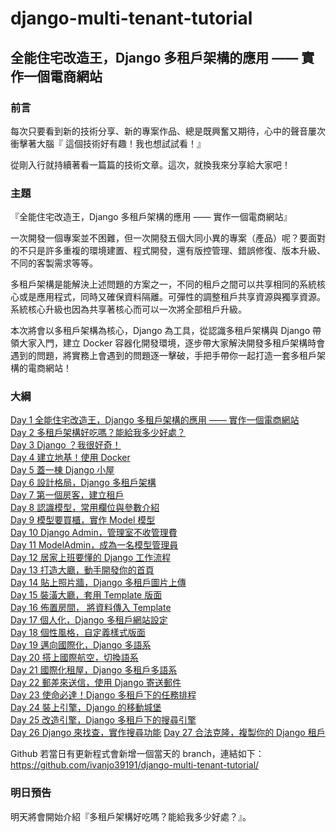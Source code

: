 # django-multi-tenant-tutorial
## 全能住宅改造王，Django 多租戶架構的應用 —— 實作一個電商網站
### 前言

每次只要看到新的技術分享、新的專案作品、總是既興奮又期待，心中的聲音屢次衝擊著大腦『 這個技術好有趣！我也想試試看！』

從剛入行就持續著看一篇篇的技術文章。這次，就換我來分享給大家吧！

### 主題

『全能住宅改造王，Django 多租戶架構的應用 —— 實作一個電商網站』

一次開發一個專案並不困難，但一次開發五個大同小異的專案（產品）呢？要面對的不只是許多重複的環境建置、程式開發，還有版控管理、錯誤修復、版本升級、不同的客製需求等等。

多租戶架構是能解決上述問題的方案之一，不同的租戶之間可以共享相同的系統核心或是應用程式，同時又確保資料隔離。可彈性的調整租戶共享資源與獨享資源。系統核心升級也因為共享著核心而可以一次將全部租戶升級。

本次將會以多租戶架構為核心，Django 為工具，從認識多租戶架構與 Django 帶領大家入門，建立 Docker 容器化開發環境，逐步帶大家解決開發多租戶架構時會遇到的問題，將實務上會遇到的問題逐一擊破，手把手帶你一起打造一套多租戶架構的電商網站！

### 大綱

[Day 1  全能住宅改造王，Django 多租戶架構的應用 —— 實作一個電商網站](https://ithelp.ithome.com.tw/articles/10289335)  
[Day 2  多租戶架構好吃嗎？能給我多少好處？](https://ithelp.ithome.com.tw/articles/10289848)  
[Day 3  Django ？我很好奇！](https://ithelp.ithome.com.tw/articles/10290584)  
[Day 4  建立地基！使用 Docker](https://ithelp.ithome.com.tw/articles/10291255)  
[Day 5  蓋一棟 Django 小屋](https://ithelp.ithome.com.tw/articles/10292250)  
[Day 6  設計格局，Django 多租戶架構](https://ithelp.ithome.com.tw/articles/10292926)  
[Day 7  第一個房客，建立租戶](https://ithelp.ithome.com.tw/articles/10293755)  
[Day 8  認識模型，常用欄位與參數介紹](https://ithelp.ithome.com.tw/articles/10294473)  
[Day 9  模型要買櫃，實作 Model 模型](https://ithelp.ithome.com.tw/articles/10295259)  
[Day 10 Django Admin，管理室不收管理費](https://ithelp.ithome.com.tw/articles/10295952)  
[Day 11 ModelAdmin，成為一名模型管理員](https://ithelp.ithome.com.tw/articles/10296933)  
[Day 12 居家上班要懂的 Django 工作流程](https://ithelp.ithome.com.tw/articles/10297626)  
[Day 13 打造大廳，動手開發你的首頁](https://ithelp.ithome.com.tw/articles/10298086)  
[Day 14 貼上照片牆，Django 多租戶圖片上傳](https://ithelp.ithome.com.tw/articles/10299243)   
[Day 15 裝潢大廳，套用 Template 版面](https://ithelp.ithome.com.tw/articles/10299701)  
[Day 16 佈置房間， 將資料傳入 Template](https://ithelp.ithome.com.tw/articles/10300017)  
[Day 17 個人化，Django 多租戶網站設定](https://ithelp.ithome.com.tw/articles/10301230)  
[Day 18 個性風格，自定義樣式版面](https://ithelp.ithome.com.tw/articles/10301821)  
[Day 19 邁向國際化，Django 多語系](https://ithelp.ithome.com.tw/articles/10302174)  
[Day 20 搭上國際航空，切換語系](https://ithelp.ithome.com.tw/articles/10303094)  
[Day 21 國際化租屋，Django 多租戶多語系](https://ithelp.ithome.com.tw/articles/10303501)   
[Day 22 郵差來送信，使用 Django 寄送郵件](https://ithelp.ithome.com.tw/articles/10304202)  
[Day 23 使命必達！Django 多租戶下的任務排程](https://ithelp.ithome.com.tw/articles/10304728)  
[Day 24 裝上引擎，Django 的移動城堡](https://ithelp.ithome.com.tw/articles/10304743)  
[Day 25 改造引擎，Django 多租戶下的搜尋引擎](https://ithelp.ithome.com.tw/articles/10305671)  
[Day 26 Django 來找查，實作搜尋功能](https://ithelp.ithome.com.tw/articles/10306174)
[Day 27 合法克隆，複製你的 Django 租戶](https://ithelp.ithome.com.tw/articles/10306470)  

Github 若當日有更新程式會新增一個當天的 branch，連結如下：   
https://github.com/ivanjo39191/django-multi-tenant-tutorial/

### 明日預告

明天將會開始介紹『多租戶架構好吃嗎？能給我多少好處？』。